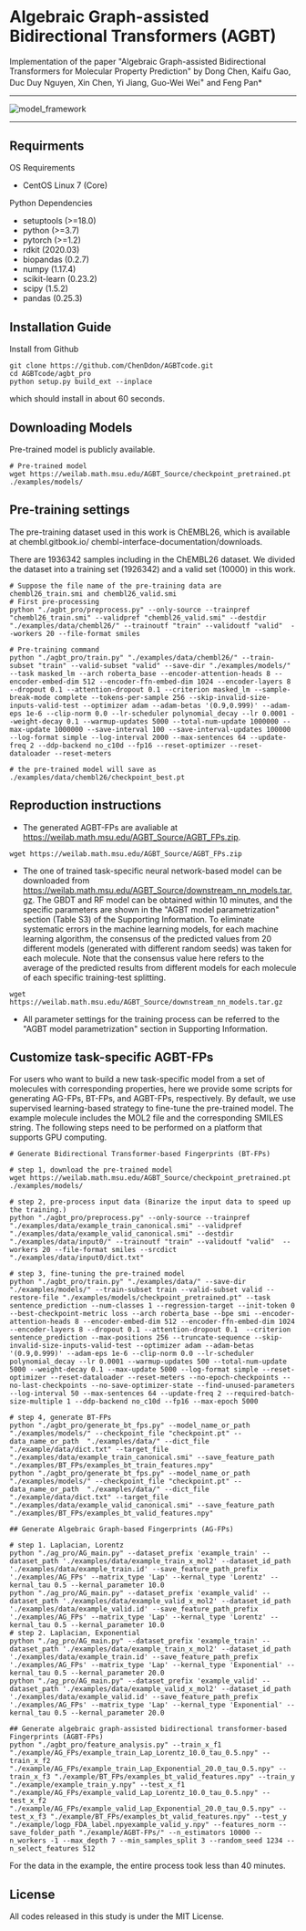 # Algebraic Graph-assisted Bidirectional Transformers (AGBT)

Implementation of the paper "Algebraic Graph-assisted Bidirectional Transformers for Molecular Property Prediction" by Dong Chen, Kaifu Gao, Duc Duy Nguyen, Xin Chen, Yi Jiang, Guo-Wei Wei<sup>+</sup> and Feng Pan\*

---

![model_framework](./model_framework.png)

---

## Requirments

OS Requirements
- CentOS Linux 7 (Core)

Python Dependencies
- setuptools (>=18.0)
- python (>=3.7)
- pytorch (>=1.2)
- rdkit (2020.03)
- biopandas (0.2.7)
- numpy (1.17.4)
- scikit-learn (0.23.2)
- scipy (1.5.2)
- pandas (0.25.3)


## Installation Guide

Install from Github

```shell
git clone https://github.com/ChenDdon/AGBTcode.git
cd AGBTcode/agbt_pro
python setup.py build_ext --inplace
```

which should install in about 60 seconds.

## Downloading Models

Pre-trained model is publicly available.

```shell
# Pre-trained model
wget https://weilab.math.msu.edu/AGBT_Source/checkpoint_pretrained.pt ./examples/models/
```

## Pre-training settings

The pre-training dataset used in this work is ChEMBL26, which is available at chembl.gitbook.io/
chembl-interface-documentation/downloads.

There are 1936342 samples including in the ChEMBL26 dataset. We divided the dataset into a training set (1926342) and a valid set (10000) in this work. 

```shell
# Suppose the file name of the pre-training data are chembl26_train.smi and chembl26_valid.smi
# First pre-processing
python "./agbt_pro/preprocess.py" --only-source --trainpref "chembl26_train.smi" --validpref "chembl26_valid.smi" --destdir "./examples/data/chembl26/" --trainoutf "train" --validoutf "valid"  --workers 20 --file-format smiles

# Pre-training command
python "./agbt_pro/train.py" "./examples/data/chembl26/" --train-subset "train" --valid-subset "valid" --save-dir "./examples/models/" --task masked_lm --arch roberta_base --encoder-attention-heads 8 --encoder-embed-dim 512 --encoder-ffn-embed-dim 1024 --encoder-layers 8 --dropout 0.1 --attention-dropout 0.1 --criterion masked_lm --sample-break-mode complete --tokens-per-sample 256 --skip-invalid-size-inputs-valid-test --optimizer adam --adam-betas '(0.9,0.999)' --adam-eps 1e-6 --clip-norm 0.0 --lr-scheduler polynomial_decay --lr 0.0001 --weight-decay 0.1 --warmup-updates 5000 --total-num-update 1000000 --max-update 1000000 --save-interval 100 --save-interval-updates 100000 --log-format simple --log-interval 2000 --max-sentences 64 --update-freq 2 --ddp-backend no_c10d --fp16 --reset-optimizer --reset-dataloader --reset-meters

# the pre-trained model will save as ./examples/data/chembl26/checkpoint_best.pt
```

## Reproduction instructions

- The generated AGBT-FPs are avaliable at https://weilab.math.msu.edu/AGBT_Source/AGBT_FPs.zip.

```shell
wget https://weilab.math.msu.edu/AGBT_Source/AGBT_FPs.zip
```

- The one of trained task-specific neural network-based model can be downloaded from https://weilab.math.msu.edu/AGBT_Source/downstream_nn_models.tar.gz. The GBDT and RF model can be obtained within 10 minutes, and the specific parameters are shown in the "AGBT model parametrization" section (Table S3) of the Supporting Information. To eliminate systematic errors in the machine learning models, for each machine learning algorithm, the consensus of the predicted values from 20 different models (generated with different random seeds) was taken for each molecule. Note that the consensus value here refers to the average of the predicted results from different models for each molecule of each specific training-test splitting.

```shell
wget https://weilab.math.msu.edu/AGBT_Source/downstream_nn_models.tar.gz
```

- All parameter settings for the training process can be referred to the "AGBT model parametrization" section in Supporting Information.


## Customize task-specific AGBT-FPs

For users who want to build a new task-specific model from a set of molecules with corresponding properties, here we provide some scripts for generating AG-FPs, BT-FPs, and AGBT-FPs, respectively. By default, we use supervised learning-based strategy to fine-tune the pre-trained model. The example molecule includes the MOL2 file and the corresponding SMILES string. The following steps need to be performed on a platform that supports GPU computing.

```shell
# Generate Bidirectional Transformer-based Fingerprints (BT-FPs)

# step 1, download the pre-trained model
wget https://weilab.math.msu.edu/AGBT_Source/checkpoint_pretrained.pt ./examples/models/

# step 2, pre-process input data (Binarize the input data to speed up the training.)
python "./agbt_pro/preprocess.py" --only-source --trainpref "./examples/data/example_train_canonical.smi" --validpref "./examples/data/example_valid_canonical.smi" --destdir "./examples/data/input0/" --trainoutf "train" --validoutf "valid"  --workers 20 --file-format smiles --srcdict "./examples/data/input0/dict.txt"

# step 3, fine-tuning the pre-trained model
python "./agbt_pro/train.py" "./examples/data/" --save-dir "./examples/models/" --train-subset train --valid-subset valid --restore-file "./examples/models/checkpoint_pretrained.pt" --task sentence_prediction --num-classes 1 --regression-target --init-token 0 --best-checkpoint-metric loss --arch roberta_base --bpe smi --encoder-attention-heads 8 --encoder-embed-dim 512 --encoder-ffn-embed-dim 1024 --encoder-layers 8 --dropout 0.1 --attention-dropout 0.1  --criterion sentence_prediction --max-positions 256 --truncate-sequence --skip-invalid-size-inputs-valid-test --optimizer adam --adam-betas '(0.9,0.999)' --adam-eps 1e-6 --clip-norm 0.0 --lr-scheduler polynomial_decay --lr 0.0001 --warmup-updates 500 --total-num-update 5000 --weight-decay 0.1 --max-update 5000 --log-format simple --reset-optimizer --reset-dataloader --reset-meters --no-epoch-checkpoints --no-last-checkpoints --no-save-optimizer-state --find-unused-parameters --log-interval 50 --max-sentences 64 --update-freq 2 --required-batch-size-multiple 1 --ddp-backend no_c10d --fp16 --max-epoch 5000

# step 4, generate BT-FPs
python "./agbt_pro/generate_bt_fps.py" --model_name_or_path "./examples/models/" --checkpoint_file "checkpoint.pt" --data_name_or_path  "./examples/data/" --dict_file "./example/data/dict.txt" --target_file "./examples/data/example_train_canonical.smi" --save_feature_path "./examples/BT_FPs/examples_bt_train_features.npy"
python "./agbt_pro/generate_bt_fps.py" --model_name_or_path "./examples/models/" --checkpoint_file "checkpoint.pt" --data_name_or_path  "./examples/data/" --dict_file "./example/data/dict.txt" --target_file "./examples/data/example_valid_canonical.smi" --save_feature_path "./examples/BT_FPs/examples_bt_valid_features.npy"
```

```shell
## Generate Algebraic Graph-based Fingerprints (AG-FPs)

# step 1. Laplacian, Lorentz
python "./ag_pro/AG_main.py" --dataset_prefix 'example_train' --dataset_path './examples/data/example_train_x_mol2' --dataset_id_path './examples/data/example_train.id' --save_feature_path_prefix './examples/AG_FPs' --matrix_type 'Lap' --kernal_type 'Lorentz' --kernal_tau 0.5 --kernal_parameter 10.0
python "./ag_pro/AG_main.py" --dataset_prefix 'example_valid' --dataset_path './examples/data/example_valid_x_mol2' --dataset_id_path './examples/data/example_valid.id' --save_feature_path_prefix './examples/AG_FPs' --matrix_type 'Lap' --kernal_type 'Lorentz' --kernal_tau 0.5 --kernal_parameter 10.0
# step 2. Laplacian, Exponential
python "./ag_pro/AG_main.py" --dataset_prefix 'example_train' --dataset_path './examples/data/example_train_x_mol2' --dataset_id_path './examples/data/example_train.id' --save_feature_path_prefix './examples/AG_FPs' --matrix_type 'Lap' --kernal_type 'Exponential' --kernal_tau 0.5 --kernal_parameter 20.0
python "./ag_pro/AG_main.py" --dataset_prefix 'example_valid' --dataset_path './examples/data/example_valid_x_mol2' --dataset_id_path './examples/data/example_valid.id' --save_feature_path_prefix './examples/AG_FPs' --matrix_type 'Lap' --kernal_type 'Exponential' --kernal_tau 0.5 --kernal_parameter 20.0
```

```shell
## Generate algebraic graph-assisted bidirectional transformer-based Fingerprints (AGBT-FPs)
python "./agbt_pro/feature_analysis.py" --train_x_f1 "./example/AG_FPs/example_train_Lap_Lorentz_10.0_tau_0.5.npy" --train_x_f2 "./example/AG_FPs/example_train_Lap_Exponential_20.0_tau_0.5.npy" --train_x_f3 "./example/BT_FPs/examples_bt_valid_features.npy" --train_y "./example/example_train_y.npy" --test_x_f1 "./example/AG_FPs/example_valid_Lap_Lorentz_10.0_tau_0.5.npy" --test_x_f2 "./example/AG_FPs/example_valid_Lap_Exponential_20.0_tau_0.5.npy" --test_x_f3 "./example/BT_FPs/examples_bt_valid_features.npy" --test_y "./example/logp_FDA_label.npyexample_valid_y.npy" --features_norm --save_folder_path "./example/AGBT-FPs/" --n_estimators 10000 --n_workers -1 --max_depth 7 --min_samples_split 3 --random_seed 1234 --n_select_features 512
```

For the data in the example, the entire process took less than 40 minutes.

## License

All codes released in this study is under the MIT License.
